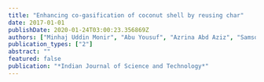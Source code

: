 ```yaml
---
title: "Enhancing co-gasification of coconut shell by reusing char"
date: 2017-01-01
publishDate: 2020-01-24T03:00:23.356869Z
authors: ["Minhaj Uddin Monir", "Abu Yousuf", "Azrina Abd Aziz", "Samson Mekbib Atnaw"]
publication_types: ["2"]
abstract: ""
featured: false
publication: "*Indian Journal of Science and Technology*"
---
```


